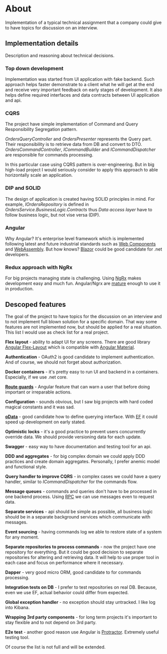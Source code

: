 # About

Implementation of a typical technical assignment that a company could give to have topics for discussion on an interview.

## Implementation details

Description and reasoning about technical decisions.

### Top down development

Implementation was started from UI application with fake backend. Such approach helps faster demonstrate to a client what he will get at the end and receive very important feedback on early stages of development. It also helps define required interfaces and data contracts between UI application and api.

### CQRS

The project have simple implementation of Command and Query Responsibility Segregation pattern.

*OrdersQueryController* and *OrdersPresenter* represents the Query part. Their responsibility is to retrieve data from DB and convert to DTO. *OrdersCommandController*, *ICommandBuilder* and *ICommandDispatcher* are responsible for commands processing.

In this particular case using CQRS pattern is over-engineering. But in big high-load project I would seriously consider to apply this approach to able horizontally scale an application.

### DIP and SOLID

The design of application is created having SOLID principles in mind. For example, *IOrdersRepository* is defined in *OrdersService.BusinessLogic.Contracts* thus *Data access layer* have to follow business logic, but not vise versa (DIP).

### Angular

Why Angular? It's enterprise level framework which is implemented following latest and future industrial standards such as [Web Components](https://en.wikipedia.org/wiki/Web_Components) and [WebAssembly](https://en.wikipedia.org/wiki/WebAssembly). But how knows? [Blazor](https://blazor.net/) could be good candidate for .net developers.

### Redux approach with NgRx

For big projects managing state is challenging. Using [NgRx](https://github.com/ngrx/platform) makes development easy and much fun. Angular/Ngrx are [mature](https://gist.github.com/btroncone/a6e4347326749f938510) enough to use it in production.

## Descoped features

The goal of the project to have topics for the discussion on an interview and to not implement full blown solution for a specific domain. That way some features are not implemented now, but should be applied for a real situation. This list I would use as check list for a real project.

**Flex layout** - ability to adapt UI for any screens. There are good library [Angular Flex-Layout](https://github.com/angular/flex-layout) which is compatible with [Angular Material](https://material.angular.io/).

**Authentication** - OAuth2 is good candidate to implement authentication. And of course, we should not forget about authorization.

**Docker containers** - it's pretty easy to run UI and backend in a containers. Especially, if we use .net core.

**[Route guards](https://angular.io/guide/router#guards)** - Angular feature that can warn a user that before doing important or irreparable actions.

**Configuration** - sounds obvious, but I saw big projects with hard coded magical constants and it was sad.

**[oData](https://www.odata.org/)** - good candidate how to define querying interface. With [EF](https://docs.microsoft.com/en-us/aspnet/web-api/overview/odata-support-in-aspnet-web-api/odata-v4/create-an-odata-v4-endpoint) it could speed up development on early stated.

**Optimistic locks** - it's a good practice to prevent users concurrently override data. We should provide versioning data for each update.

**Swagger** - easy way to have documentation and testing tool for an api.

**DDD and aggregates** - for big complex domain we could apply DDD practices and create domain aggregates. Personally, I prefer anemic model and functional style.

**Query handler to improve CQRS** - in complex cases we could have a query handler, similar to *ICommandDispatcher* for the commands flow.

**Message queues** - commands and queries don't have to be processed in one backend process. Using [RPC](https://www.rabbitmq.com/tutorials/tutorial-six-dotnet.html) we can use messages even to request data.

**Separate services** - api should be simple as possible, all business logic should be in a separate background services which communicate with messages.

**Event sourcing** - having commands log we able to restore state of a system for any moment.

**Separate repositories to process commands** - now the project have one repository for everything. But it could be good decision to separate repositories for altering and retrieving data. It will help to use proper tool in each case and focus on performance where it necessary.

**Dapper** - very good micro ORM, good candidate to for commands processing.

**Integration tests on DB** - I prefer to test repositories on real DB. Because, even we use EF, actual behavior could differ from expected.

**Global exception handler** - no exception should stay untracked. I like log into Kibana.

**Wrapping 3rd party components** - for long term projects it's important to stay flexible and to not depend on 3rd party.

**E2e test** - another good reason use Angular is [Protractor](https://www.protractortest.org/#/). Extremely useful testing tool.

Of course the list is not full and will be extended.